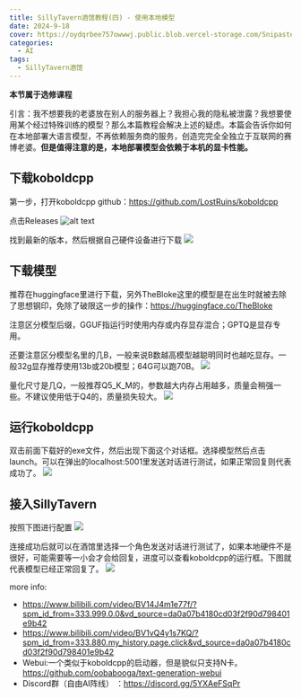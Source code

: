 ```yaml
---
title: SillyTavern酒馆教程(四) - 使用本地模型
date: 2024-9-18
cover: https://oydqrbee757owwwj.public.blob.vercel-storage.com/Snipaste_2024-09-07_13-48-05-SQWMYnATqu78zzoqVytrFZof5T21WC.png
categories: 
  - AI
tags: 
  - SillyTavern酒馆
---
```

**本节属于选修课程**

引言：我不想要我的老婆放在别人的服务器上？我担心我的隐私被泄露？我想要使用某个经过特殊训练的模型？那么本篇教程会解决上述的疑虑。本篇会告诉你如何在本地部署大语言模型，不再依赖服务商的服务，创造完完全全独立于互联网的赛博老婆。**但是值得注意的是，本地部署模型会依赖于本机的显卡性能。**

## 下载koboldcpp

第一步，打开koboldcpp github：https://github.com/LostRuins/koboldcpp

点击Releases
![alt text](images/post/ai/release.png)

找到最新的版本，然后根据自己硬件设备进行下载
![](images/post/ai/Snipaste_2024-09-18_13-02-41.png)

## 下载模型
推荐在huggingface里进行下载，另外TheBloke这里的模型是在出生时就被去除了思想钢印，免除了破限这一步的操作：https://huggingface.co/TheBloke

注意区分模型后缀，GGUF指运行时使用内存或内存显存混合；GPTQ是显存专用。

还要注意区分模型名里的几B，一般来说B数越高模型越聪明同时也越吃显存。一般32g显存推荐使用13b或20b模型；64G可以跑70B。
![](images/post/ai/Snipaste_2024-09-18_13-23-50.png)

量化尺寸是几Q，一般推荐Q5_K_M的，参数越大内存占用越多，质量会稍强一些。不建议使用低于Q4的，质量损失较大。
![](images/post/ai/Snipaste_2024-09-18_13-21-34.png)

## 运行koboldcpp

双击前面下载好的exe文件，然后出现下面这个对话框。选择模型然后点击launch。可以在弹出的localhost:5001里发送对话进行测试，如果正常回复则代表成功了。
![](images/post/ai/Snipaste_2024-09-18_13-28-44.png)

## 接入SillyTavern
按照下图进行配置
![](images/post/ai/Snipaste_2024-09-18_13-32-05.png)

连接成功后就可以在酒馆里选择一个角色发送对话进行测试了，如果本地硬件不是很好，可能需要等一小会才会给回复，进度可以查看koboldcpp的运行框。下图就代表模型已经正常回复了。
![](images/post/ai/Snipaste_2024-09-18_13-46-45.png)


more info:
- https://www.bilibili.com/video/BV14J4m1e77f/?spm_id_from=333.999.0.0&vd_source=da0a07b4180cd03f2f90d798401e9b42
- https://www.bilibili.com/video/BV1vQ4y1s7KQ/?spm_id_from=333.880.my_history.page.click&vd_source=da0a07b4180cd03f2f90d798401e9b42
- Webui:一个类似于koboldcpp的启动器，但是貌似只支持N卡。 https://github.com/oobabooga/text-generation-webui
- Discord群（自由AI阵线） ：https://discord.gg/5YXAeFSqPr 